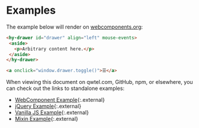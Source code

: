 # Examples
The example below will render on [webcomponents.org](https://www.webcomponents.org/element/qwtel/hy-drawer):

<!--
```
<custom-element-demo height="250">
  <template>
    <script src="../webcomponentsjs/webcomponents-lite.js"></script>
    <link rel="import" href="https://unpkg.com/hy-drawer/dist/webcomponent/hy-drawer.html">
    <next-code-block></next-code-block>
  </template>
</custom-element-demo>
```
-->
```html
<hy-drawer id="drawer" align="left" mouse-events>
 <aside>
   <p>Arbitrary content here.</p>
 </aside>
</hy-drawer>

<a onclick="window.drawer.toggle()">☰</a>
```

When viewing this document on qwtel.com, GitHub, npm, or elsewhere, you can check out the links to standalone examples:

* [WebComponent Example](https://qwtel.com/hy-drawer/example/webcomponent/){:.external}
* [jQuery Example](https://qwtel.com/hy-drawer/example/jquery/){:.external}
* [Vanilla JS Example](https://qwtel.com/hy-drawer/example/vanilla/){:.external}
* [Mixin Example](https://qwtel.com/hy-drawer/example/mixin/){:.external}
